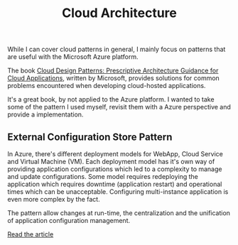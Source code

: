 ﻿---
layout: page
title: Cloud Architecture
permalink: /cloud-architecture/
---

<p>While I can cover cloud patterns in general, I mainly focus on patterns that are useful with the Microsoft Azure platform.</p>
<p>The book <a href="https://msdn.microsoft.com/en-us/library/dn568099.aspx" target="_blank">Cloud Design Patterns: Prescriptive Architecture Guidance for Cloud Applications</a>, written by Microsoft, provides solutions for common problems encountered when developing cloud-hosted applications.</p>
<p>It's a great book, by not applied to the Azure platform. I wanted to take some of the pattern I used myself, revisit them with a Azure perspective and provide a implementation.</p>

<h2>External Configuration Store Pattern</h2>
<p>In Azure, there's different deployment models for WebApp, Cloud Service and Virtual Machine (VM). Each deployment model has it's own way of providing application configurations which led to a complexity to manage and update configurations. Some model requires redeploying the application which requires downtime (application restart) and operational times which can be unacceptable. Configuring multi-instance application is even more complex by the fact.</p>
<p>The pattern allow changes at run-time, the centralization and the unification of application configuration management.</p>
<a href="https://jfblierazure.wordpress.com/2016/09/24/external-configuration-store/">Read the article</a>
